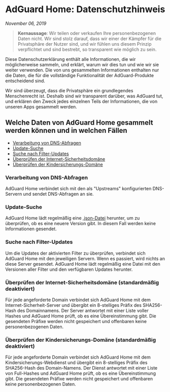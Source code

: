 # AdGuard Home: Datenschutzhinweis
*November 06, 2019*

> **Kernaussage**: Wir teilen oder verkaufen Ihre personenbezogenen Daten nicht. Wir sind stolz darauf, dass wir einer der Kämpfer für die Privatsphäre der Nutzer sind, und wir fühlen uns diesem Prinzip verpflichtet und sind bestrebt, so transparent wie möglich zu sein.

Diese Datenschutzerklärung enthält alle Informationen, die wir möglicherweise sammeln, und erklärt, warum wir dies tun und wie wir sie weiter verwenden. Die von uns gesammelten Informationen enthalten nur die Daten, die für die vollständige Funktionalität der AdGuard-Produkte entscheidend sind.

Wir sind überzeugt, dass die Privatsphäre ein grundlegendes Menschenrecht ist. Deshalb sind wir transparent darüber, was AdGuard tut, und erklären den Zweck jedes einzelnen Teils der Informationen, die von unseren Apps gesammelt werden.

## Welche Daten von AdGuard Home gesammelt werden können und in welchen Fällen

* [Verarbeitung von DNS-Abfragen](#dns-queries)
* [Update-Suche](#update-check)
* [Suche nach Filter-Updates](#filters-updates-check)
* [Überprüfen der Internet-Sicherheitsdomäne](#browsing-security-check)
* [Überprüfen der Kindersicherungs-Domäne](#parental-control-check)

### <a id="dns-queries"></a> Verarbeitung von DNS-Abfragen

AdGuard Home verbindet sich mit den als "Upstreams" konfigurierten DNS-Servern und sendet DNS-Abfragen an sie.

### <a id="update-check"></a> Update-Suche

AdGuard Home lädt regelmäßig eine [.json-Datei](https://github.com/AdguardTeam/AdGuardHome/blob/master/version.json) herunter, um zu überprüfen, ob es eine neuere Version gibt. In diesem Fall werden keine Informationen gesendet.

### <a id="filters-updates-check"></a> Suche nach Filter-Updates

Um die Updates der aktivierten Filter zu überprüfen, verbindet sich AdGuard Home mit den jeweiligen Servern. Wenn es passiert, wird nichts an diese Server gesendet. AdGuard Home lädt regelmäßig eine Datei mit den Versionen aller Filter und den verfügbaren Updates herunter.

### <a id="browsing-security-check"></a> Überprüfen der Internet-Sicherheitsdomäne (standardmäßig deaktiviert)

Für jede angeforderte Domain verbindet sich AdGuard Home mit dem Internet-Sicherheit-Server und übergibt ein 8-stelliges Präfix des SHA256-Hash des Domainnamens. Der Server antwortet mit einer Liste voller Hashes und AdGuard Home prüft, ob es eine Übereinstimmung gibt. Die gesendeten Präfixe werden nicht gespeichert und offenbaren keine personenbezogenen Daten.

###  <a id="parental-control-check"></a> Überprüfen der Kindersicherungs-Domäne (standardmäßig deaktiviert)

Für jede angeforderte Domain verbindet sich AdGuard Home mit dem Kindersicherungs-Webdienst und übergibt ein 8-stelliges Präfix des SHA256-Hash des Domain-Namens. Der Dienst antwortet mit einer Liste von Full-Hashes und AdGuard Home prüft, ob es eine Übereinstimmung gibt. Die gesendeten Präfixe werden nicht gespeichert und offenbaren keine personenbezogenen Daten.